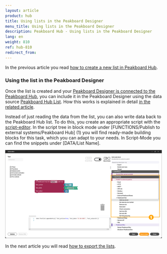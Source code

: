 ```yaml
---
layout: article
product: hub
title: Using lists in the Peakboard Designer
menu_title: Using lists in the Peakboard Designer
description: Peakboard Hub - Using lists in the Peakboard Designer 
lang: en
weight: 810
ref: hub-810
redirect_from:
---
```


In the previous article you read [how to create a new list in Peakboard Hub](/hub/en-hub_new-list.html).

### Using the list in the Peakboard Designer

Once the list is created and your [Peakboard Designer is connected to the Peakboard Hub](/hub/en-hub_connectpbdesigner.html), you can include it in the Peakboard Designer using the data source [Peakboard Hub List](/data_sources/en-peakboard-hub-list.html). How this works is explained in detail [in the related article](/data_sources/en-peakboard-hub-list.html).

Instead of just reading the data from the list, you can also write data back to the Peakboard Hub list.
To do this, you create an appropriate script with the [script-editor](/scripting/de-script-editor.html). In the script tree in block mode under [FUNCTIONS/Publish to external systems/Peakboard Hub] (1) you will find ready-made building blocks for this task, which you can adapt to your needs. In Script-Mode you can find the snippets under [DATA/List Name].

![Script editor](/assets/images/hub/en_hub_list-04.png)

In the next article you will read [how to export the lists](/hub/en-hub_export-list.html).
